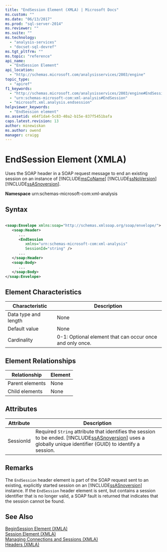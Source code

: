 ```yaml
---
title: "EndSession Element (XMLA) | Microsoft Docs"
ms.custom: ""
ms.date: "06/13/2017"
ms.prod: "sql-server-2014"
ms.reviewer: ""
ms.suite: ""
ms.technology: 
  - "analysis-services"
  - "docset-sql-devref"
ms.tgt_pltfrm: ""
ms.topic: "reference"
api_name: 
  - "EndSession Element"
api_location: 
  - "http://schemas.microsoft.com/analysisservices/2003/engine"
topic_type: 
  - "apiref"
f1_keywords: 
  - "http://schemas.microsoft.com/analysisservices/2003/engine#EndSession"
  - "urn:schemas-microsoft-com:xml-analysis#EndSession"
  - "microsoft.xml.analysis.endsession"
helpviewer_keywords: 
  - "EndSession element"
ms.assetid: e64f1da4-5c83-40a2-b15e-837f5451bafa
caps.latest.revision: 13
author: minewiskan
ms.author: owend
manager: craigg
---
```

# EndSession Element (XMLA)
  Uses the SOAP header in a SOAP request message to end an existing session on an instance of [!INCLUDE[msCoName](../../../includes/msconame-md.md)] [!INCLUDE[ssNoVersion](../../../includes/ssnoversion-md.md)] [!INCLUDE[ssASnoversion](../../../includes/ssasnoversion-md.md)].  
  
 **Namespace** urn:schemas-microsoft-com:xml-analysis  
  
## Syntax  
  
```xml  
  
<soap:Envelope xmlns:soap="http://schemas.xmlsoap.org/soap/envelope/">  
   <soap:Header>  
      ...  
      <EndSession  
         xmlns="urn:schemas-microsoft-com:xml-analysis"  
         SessionId="string" />  
      ...  
   </soap:Header>  
   <soap:Body>  
      ...  
   </soap:Body>  
</soap:Envelope>  
```  
  
## Element Characteristics  
  
|Characteristic|Description|  
|--------------------|-----------------|  
|Data type and length|None|  
|Default value|None|  
|Cardinality|0-1: Optional element that can occur once and only once.|  
  
## Element Relationships  
  
|Relationship|Element|  
|------------------|-------------|  
|Parent elements|None|  
|Child elements|None|  
  
## Attributes  
  
|Attribute|Description|  
|---------------|-----------------|  
|SessionId|Required `String` attribute that identifies the session to be ended. [!INCLUDE[ssASnoversion](../../../includes/ssasnoversion-md.md)] uses a globally unique identifier (GUID) to identify a session.|  
  
## Remarks  
 The `EndSession` header element is part of the SOAP request sent to an existing, explicitly started session on an [!INCLUDE[ssASnoversion](../../../includes/ssasnoversion-md.md)] instance. If the `EndSession` header element is sent, but contains a session identifier that is no longer valid, a SOAP fault is returned that indicates that the session cannot be found.  
  
## See Also  
 [BeginSession Element &#40;XMLA&#41;](session-element-xmla.md)   
 [Session Element &#40;XMLA&#41;](session-element-xmla.md)   
 [Managing Connections and Sessions &#40;XMLA&#41;](../../multidimensional-models-scripting-language-assl-xmla/managing-connections-and-sessions-xmla.md)   
 [Headers &#40;XMLA&#41;](xml-elements-headers.md)  
  
  
